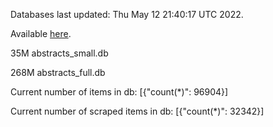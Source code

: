 Databases last updated: Thu May 12 21:40:17 UTC 2022. 

Available [here](https://github.com/cbeauhilton/ash-db/releases).


35M	abstracts_small.db

268M	abstracts_full.db

Current number of items in db:
[{"count(*)": 96904}]

Current number of scraped items in db:
[{"count(*)": 32342}]
